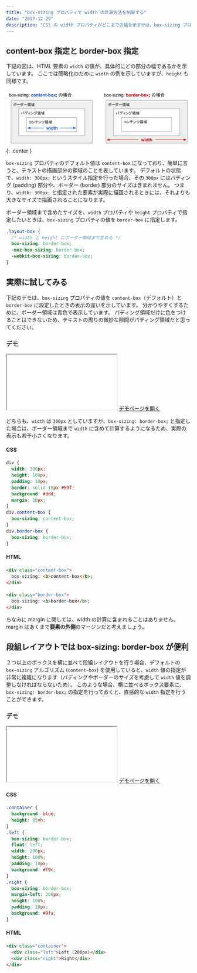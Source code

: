 ```yaml
---
title: "box-sizing プロパティで width の計算方法を制御する"
date: "2017-12-29"
description: "CSS の width プロパティがどこまでの幅を示すかは、box-sizing プロパティの設定によって変化します。段組によるレイアウトを正しく行うには、box-sizing の考え方を理解しておく必要があります。"
---
```


content-box 指定と border-box 指定
----

下記の図は、HTML 要素の `width` の値が、具体的にどの部分の幅であるかを示しています。
ここでは簡略化のために `width` の例を示していますが、`height` も同様です。

![](box-sizing.svg){: .center }

`box-sizing` プロパティのデフォルト値は `content-box` になっており、簡単に言うと、テキストの描画部分の領域のことを表しています。
デフォルトの状態で、`width: 300px;` というスタイル指定を行った場合、その `300px` にはパディング (padding) 部分や、ボーダー (border) 部分のサイズは含まれません。
つまり、`width: 300px;` と指定された要素が実際に描画されるときには、それよりも大きなサイズで描画されることになります。

ボーダー領域まで含めたサイズを、`width` プロパティや `height` プロパティで指定したいときは、`box-sizing` プロパティの値を `border-box` に指定します。

~~~ css
.layout-box {
  /* width と height にボーダー領域まで含める */
  box-sizing: border-box;
  -moz-box-sizing: border-box;
  -webkit-box-sizing: border-box;
}
~~~


実際に試してみる
----

下記のデモは、`box-sizing` プロパティの値を `content-box`（デフォルト）と `border-box` に設定したときの表示の違いを示しています。
分かりやすくするために、ボーダー領域は青色で表示しています。
パディング領域だけに色をつけることはできないため、テキストの周りの微妙な隙間がパディング領域だと思ってください。

### デモ

<iframe class="maku-htmlDemo" src="box-sizing-demo.html"></iframe>
<a target="_blank" href="box-sizing-demo.html">デモページを開く</a>

どちらも、`width` は `300px` としていますが、`box-sizing: border-box;` と指定した場合は、ボーダー領域まで `width` に含めて計算するようになるため、実際の表示も若干小さくなります。

#### CSS

~~~ css
div {
  width: 300px;
  height: 100px;
  padding: 10px;
  border: solid 10px #59f;
  background: #ddd;
  margin: 20px;
}
div.content-box {
  box-sizing: content-box;
}
div.border-box {
  box-sizing: border-box;
}
~~~

#### HTML

~~~ html
<div class="content-box">
  box-sizing: <b>content-box</b>;
</div>

<div class="border-box">
  box-sizing: <b>border-box</b>;
</div>
~~~

<div class="note">
ちなみに margin に関しては、width の計算に含まれることはありません。
margin はあくまで<b>要素の外側</b>のマージンだと考えましょう。
</div>


段組レイアウトでは box-sizing: border-box が便利
----

２つ以上のボックスを横に並べて段組レイアウトを行う場合、デフォルトの `box-sizing` アルゴリズム (`content-box`) を使用していると、`width` 値の指定が非常に複雑になります（パディングやボーダーのサイズを考慮して `width` 値を調整しなければならないため）。
このような場合、横に並べるボックス要素に、`box-sizing: border-box;` の指定を行っておくと、直感的な `width` 指定を行うことができます。

### デモ

<iframe class="maku-htmlDemo" src="box-sizing-demo2.html"></iframe>
<a target="_blank" href="box-sizing-demo2.html">デモページを開く</a>

#### CSS

~~~ css
.container {
  background: blue;
  height: 95vh;
}
.left {
  box-sizing: border-box;
  float: left;
  width: 200px;
  height: 100%;
  padding: 10px;
  background: #f9c;
}
.right {
  box-sizing: border-box;
  margin-left: 200px;
  height: 100%;
  padding: 10px;
  background: #9fa;
}
~~~

#### HTML

~~~ html
<div class="container">
  <div class="left">Left (200px)</div>
  <div class="right">Right</div>
</div>
~~~

